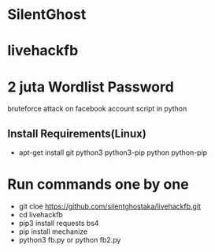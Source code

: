 # SilentGhost
# livehackfb
# 2 juta Wordlist Password
bruteforce attack on facebook account script in python

## Install Requirements(Linux)
* apt-get install git python3 python3-pip python python-pip

# Run commands one by one
* git cloe https://github.com/silentghostaka/livehackfb.git
* cd livehackfb
* pip3 install requests bs4
* pip install mechanize
* python3 fb.py or python fb2.py
